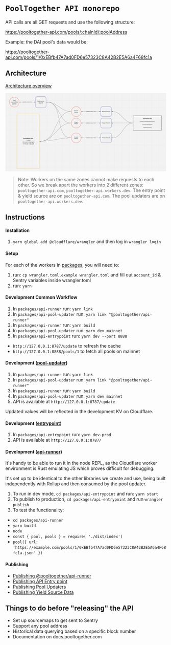 # `PoolTogether API monorepo`

API calls are all GET requests and use the following structure:

https://pooltogether-api.com/pools/:chainId/:poolAddress

Example: the DAI pool's data would be:

https://pooltogether-api.com/pools/1/0xEBfb47A7ad0FD6e57323C8A42B2E5A6a4F68fc1a

## Architecture

[Architecture overview](https://miro.com/app/board/o9J_l8uMoQg=/)

![Architecture overview](architecture-overview.png)

> Note: Workers on the same zones cannot make requests to each other.
> So we break apart the workers into 2 different zones: `pooltogether-api.com`, `pooltogether-api.workers.dev`.
> The entry point & yield source are on `pooltogether-api.com`.
> The pool updaters are on `pooltogether-api.workers.dev`.

## Instructions

#### Installation

1. `yarn global add @cloudflare/wrangler` and then log in `wrangler login`

#### Setup

For each of the workers in [packages](./packages), you will need to:

1. run: `cp wrangler.toml.example wrangler.toml` and fill out `account_id` & Sentry variables inside wrangler.toml
2. run: `yarn`

#### Development Common Workflow

1. In `packages/api-runner` run: `yarn link`
2. In `packages/api-pool-updater` run: `yarn link "@pooltogether/api-runner"`
3. In `packages/api-runner` run: `yarn build`
4. In `packages/api-pool-updater` run: `yarn dev mainnet`
5. In `packages/api-entrypoint` run: `yarn dev --port 8888`

- `http://127.0.0.1:8787/update` to refresh the cache
- `http://127.0.0.1:8888/pools/1` to fetch all pools on mainnet

#### Development ([pool-updater](./packages/api-pool-updater/README.md))

1. In `packages/api-runner` run: `yarn link`
2. In `packages/api-pool-updater` run: `yarn link "@pooltogether/api-runner"`
3. In `packages/api-runner` run: `yarn build`
4. In `packages/api-pool-updater` run: `yarn dev mainnet`
5. API is available at `http://127.0.0.1:8787/update`

Updated values will be reflected in the development KV on Cloudflare.

#### Development ([entrypoint](./packages/api-entrypoint/README.md))

1. In `packages/api-entrypoint` run: `yarn dev-prod`
2. API is available at `http://127.0.0.1:8787/`

#### Development ([api-runner](./packages/api-runner/README.md))

It's handy to be able to run it in the node REPL, as the Cloudflare worker environment is Rust emulating JS which proves difficult for debugging.

It's set up to be identical to the other libraries we create and use, being built independently with Rollup and then consumed by the pool updater.

1. To run in dev mode, `cd packages/api-entrypoint` and run: `yarn start`
2. To publish to production, `cd packages/api-entrypoint` and run `wrangler publish`
3. To test the functionality:

- `cd packages/api-runner`
- `yarn build`
- `node`
- `const { pool, pools } = require( './dist/index')`
- `pool({ url: 'https://example.com/pools/1/0xEBfb47A7ad0FD6e57323C8A42B2E5A6a4F68fc1a.json' })`

#### Publishing

- [Publishing @pooltogether/api-runner](./packages/api-runner/README.md)
- [Publishing API Entry point](./packages/api-entrypoint/README.md#deploying)
- [Publishing Pool Updaters](./packages/api-pool-updater/README.md#deploying-a-single-network)
- [Publishing Yield Source Data](./packages/api-pool-updater/README.md#deploying)

## Things to do before "releasing" the API

- Set up sourcemaps to get sent to Sentry
- Support any pool address
- Historical data querying based on a specific block number
- Documentation on docs.pooltogether.com
